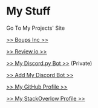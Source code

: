 # My Stuff

Go To My Projects' Site

[>> Boups Inc >>](https://iamthe2ndhuman.github.io/boupssiteemir)

[>> Review.io >>](http://emirsurmen.github.io/review.io)

[>> My Discord.py Bot >>](https://github.com/emirsurmen/MASTERBOT) (Private)

[>> Add My Discord Bot >>](https://bit.ly/30mLJUW) 

[>> My GitHub Profile >>](https://github.com/emirsurmen)

[>> My StackOverlow Profile >>](https://stackoverflow.com/users/12920146/emir-s%c3%bcrmen?tab=profile)

